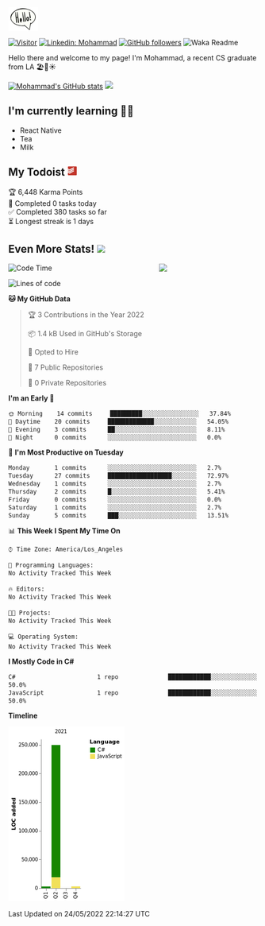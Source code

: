 <img src="assets\giphy.webp" width="60" align="top">

[![Visitor](https://visitor-badge.laobi.icu/badge?page_id=moesheyab.moesheyab)](https://github.com/moesheyab)
[![Linkedin: Mohammad](https://img.shields.io/badge/-Mohammad-blue?style=flat-square&logo=Linkedin&logoColor=white&link=https://www.linkedin.com/in/mohammad-alsheyab-b51311114/)](https://www.linkedin.com/in/mohammad-alsheyab-b51311114/)
 [![GitHub followers](https://img.shields.io/github/followers/moesheyab.svg?style=social&label=Follow)](https://github.com/moesheyab?tab=followers) 
 ![Waka Readme](https://github.com/moesheyab/moesheyab/workflows/Waka%20Readme/badge.svg) 

 
<!-- <a href="https://www.linkedin.com/in/mohammad-alsheyab-b51311114/"><img align="" alt="Mohammad's LinkedIn" width="22px" src="assets\linkedin.svg"/></a>  -->


Hello there and welcome to my page!
I'm Mohammad, a recent CS graduate from LA 🏖️🌴☀️


[![Mohammad's GitHub stats](https://github-readme-stats.vercel.app/api?username=moesheyab&?count_private=true&show_icons=true&theme=gotham&hide_border=true&custom_title=Qucik+Overview+Of+My+GitHub+Stats)](https://github.com/anuraghazra/github-readme-stats)
<img src="https://media.giphy.com/media/KzJkzjggfGN5Py6nkT/giphy.gif" align="" width="199">
<br/>
<dev>
  <h2> I'm currently learning  👨‍💻 </h2> 
  <ul>
    <li>React Native</li>
    <li>Tea</li>
    <li>Milk</li>
</ul>
</dev>

<h2>My Todoist <img src="assets\todoist.svg" width="20"></img></h2>

<!-- TODO-IST:START -->
🏆  6,448 Karma Points           
🌸  Completed 0 tasks today           
✅  Completed 380 tasks so far           
⏳  Longest streak is 1 days
<!-- TODO-IST:END -->


## Even More Stats! <img src="https://media.giphy.com/media/UoLt6Tm8wlSnWGfSFs/giphy.gif" width="50" align="">

<img src=https://media.giphy.com/media/lP8xu5t2DLGG045H8F/giphy.gif width="200" align="right">

<!--START_SECTION:waka-->
![Code Time](http://img.shields.io/badge/Code%20Time-12%20hrs%2014%20mins-blue)

![Lines of code](https://img.shields.io/badge/From%20Hello%20World%20I%27ve%20Written-256%20Thousand%20lines%20of%20code-blue)

**🐱 My GitHub Data** 

> 🏆 3 Contributions in the Year 2022
 > 
> 📦 1.4 kB Used in GitHub's Storage 
 > 
> 💼 Opted to Hire
 > 
> 📜 7 Public Repositories 
 > 
> 🔑 0 Private Repositories  
 > 
**I'm an Early 🐤** 

```text
🌞 Morning    14 commits     █████████░░░░░░░░░░░░░░░░   37.84% 
🌆 Daytime    20 commits     █████████████░░░░░░░░░░░░   54.05% 
🌃 Evening    3 commits      ██░░░░░░░░░░░░░░░░░░░░░░░   8.11% 
🌙 Night      0 commits      ░░░░░░░░░░░░░░░░░░░░░░░░░   0.0%

```
📅 **I'm Most Productive on Tuesday** 

```text
Monday       1 commits      ░░░░░░░░░░░░░░░░░░░░░░░░░   2.7% 
Tuesday      27 commits     ██████████████████░░░░░░░   72.97% 
Wednesday    1 commits      ░░░░░░░░░░░░░░░░░░░░░░░░░   2.7% 
Thursday     2 commits      █░░░░░░░░░░░░░░░░░░░░░░░░   5.41% 
Friday       0 commits      ░░░░░░░░░░░░░░░░░░░░░░░░░   0.0% 
Saturday     1 commits      ░░░░░░░░░░░░░░░░░░░░░░░░░   2.7% 
Sunday       5 commits      ███░░░░░░░░░░░░░░░░░░░░░░   13.51%

```


📊 **This Week I Spent My Time On** 

```text
⌚︎ Time Zone: America/Los_Angeles

💬 Programming Languages: 
No Activity Tracked This Week

🔥 Editors: 
No Activity Tracked This Week

🐱‍💻 Projects: 
No Activity Tracked This Week

💻 Operating System: 
No Activity Tracked This Week

```

**I Mostly Code in C#** 

```text
C#                       1 repo              ████████████░░░░░░░░░░░░░   50.0% 
JavaScript               1 repo              ████████████░░░░░░░░░░░░░   50.0%

```


**Timeline**

![Chart not found](https://raw.githubusercontent.com/moesheyab/moesheyab/main/charts/bar_graph.png) 


 Last Updated on 24/05/2022 22:14:27 UTC
<!--END_SECTION:waka-->








<!--- 
[![willianrod's wakatime stats](https://github-readme-stats.vercel.app/api/wakatime?username=moesheyab)](https://github.com/anuraghazra/github-readme-stats)
<p align="center">
  <b><em>GitHub Stats:</em></b> <br/>
    <img src="https://github-readme-streak-stats.herokuapp.com/?user=moesheyab" alt="GitHub Stats" /> <br/><br/>
  <b><em>Programming activity (Last 7 days):</em></b> <br/>
    <img src="https://github-readme-stats.vercel.app/api/wakatime?username=moesheyab" alt="WakaTime" />
  </p>
--->



<!---
moesheyab/moesheyab is a ✨ special ✨ repository because its `README.md` (this file) appears on your GitHub profile.
You can click the Preview link to take a look at your changes.
--->
